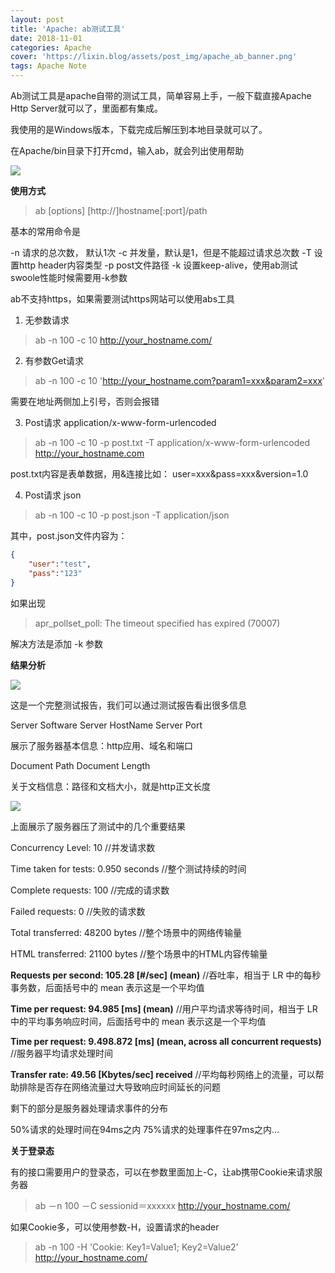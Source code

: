 ```yaml
---
layout: post
title: 'Apache: ab测试工具'
date: 2018-11-01
categories: Apache
cover: 'https://lixin.blog/assets/post_img/apache_ab_banner.png'
tags: Apache Note
---
```


Ab测试工具是apache自带的测试工具，简单容易上手，一般下载直接Apache Http Server就可以了，里面都有集成。

我使用的是Windows版本，下载完成后解压到本地目录就可以了。

在Apache/bin目录下打开cmd，输入ab，就会列出使用帮助

![](https://lixin.blog/assets/post_img/apache_ab_img_1.png)

**使用方式**

>ab [options] [http://]hostname[:port]/path

基本的常用命令是

-n  请求的总次数， 默认1次
-c  并发量，默认是1，但是不能超过请求总次数
-T  设置http header内容类型
-p  post文件路径
-k  设置keep-alive，使用ab测试swoole性能时候需要用-k参数

ab不支持https，如果需要测试https网站可以使用abs工具

1. 无参数请求

>ab -n 100 -c 10 http://your_hostname.com/


2. 有参数Get请求

>ab -n 100 -c 10 'http://your_hostname.com?param1=xxx&param2=xxx'

需要在地址两侧加上引号，否则会报错

3. Post请求  application/x-www-form-urlencoded

>ab -n 100 -c 10 -p post.txt -T application/x-www-form-urlencoded http://your_hostname.com

post.txt内容是表单数据，用&连接比如：
user=xxx&pass=xxx&version=1.0

4. Post请求 json

>ab -n 100 -c 10 -p post.json -T application/json

其中，post.json文件内容为：
```json
{
    "user":"test",
    "pass":"123"
}
```

如果出现
>apr_pollset_poll: The timeout specified has expired (70007)

解决方法是添加 -k 参数

**结果分析**

![](https://lixin.blog/assets/post_img/apache_ab_img_2.png)

这是一个完整测试报告，我们可以通过测试报告看出很多信息

Server Software
Server HostName
Server Port 

展示了服务器基本信息：http应用、域名和端口

Document Path
Document Length

关于文档信息：路径和文档大小，就是http正文长度


![](https://lixin.blog/assets/post_img/apache_ab_img_3.png)

上面展示了服务器压了测试中的几个重要结果

Concurrency Level: 10
//并发请求数

Time taken for tests: 0.950 seconds
//整个测试持续的时间

Complete requests: 100
//完成的请求数

Failed requests: 0
//失败的请求数

Total transferred: 48200 bytes
//整个场景中的网络传输量

HTML transferred: 21100 bytes
//整个场景中的HTML内容传输量

**Requests per second: 105.28 [#/sec] (mean)**
//吞吐率，相当于 LR 中的每秒事务数，后面括号中的 mean 表示这是一个平均值

**Time per request: 94.985 [ms] (mean)**
//用户平均请求等待时间，相当于 LR 中的平均事务响应时间，后面括号中的 mean 表示这是一个平均值

**Time per request: 9.498.872 [ms] (mean, across all concurrent requests)**
//服务器平均请求处理时间

**Transfer rate: 49.56 [Kbytes/sec] received**
//平均每秒网络上的流量，可以帮助排除是否存在网络流量过大导致响应时间延长的问题

剩下的部分是服务器处理请求事件的分布

50%请求的处理时间在94ms之内
75%请求的处理事件在97ms之内...

**关于登录态**

有的接口需要用户的登录态，可以在参数里面加上-C，让ab携带Cookie来请求服务器

>ab －n 100 －C sessionid＝xxxxxx http://your_hostname.com/

如果Cookie多，可以使用参数-H，设置请求的header

>ab -n 100 -H 'Cookie: Key1=Value1; Key2=Value2' http://your_hostname.com/




